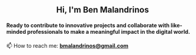 <h2 align="center">Hi, I'm Ben Malandrinos</h1>
  
<h4 align="left">Ready to contribute to innovative projects and collaborate with like-minded professionals to make a meaningful impact in the digital world.</h4>

 📫 How to reach me: **bmalandrinos@gmail.com**

